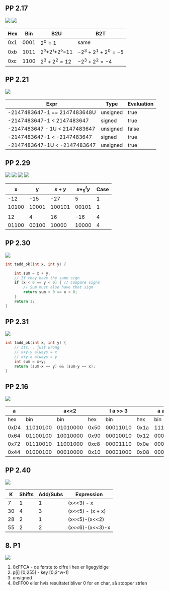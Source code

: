 ## PP 2.17
![](Pasted%20image%2020240530133528.png)
![](Pasted%20image%2020240530133541.png)

| Hex | Bin | B2U | B2T |
| ---- | ---- | ---- | ---- |
| 0x1 | 0001 | $2^0=1$ | same |
| 0xb | 1011 | 2³+2¹+2⁰=11 | $-2^3+2^1+2^0=-5$ |
| 0xc | 1100 | $2^3+2^2=12$ | $-2^3+2^2=-4$ |
## PP 2.21
![](Pasted%20image%2020240530133638.png)

| Expr | Type | Evaluation |
| ---- | ---- | ---- |
| -2147483647-1 == 2147483648U | unsigned | true |
| -2147483647-1 < 2147483647 | signed | true |
| -2147483647 - 1U < 2147483647 | unsigned | false |
| -2147483647-1 < -2147483647 | signed | true |
| -2147483647-1U < -2147483647 | unsigned | true |

## PP 2.29
![](Pasted%20image%2020240530134428.png)
![](Pasted%20image%2020240530134231.png)
![](Pasted%20image%2020240530134145.png)
![](Pasted%20image%2020240530134152.png)

| x | y | $x+y$ | $x+_{5}^{t} y$ | Case |
| ---- | ---- | ---- | ---- | ---- |
| -12 | -15 | -27 | 5 | 1 |
| 10100 | 10001 | 100101 | 00101 | 1 |
|  |  |  |  |  |
| 12 | 4 | 16 | -16 | 4 |
| 01100 | 00100 | 10000 | 10000 | 4 |

## PP 2.30
![](Pasted%20image%2020240530134203.png)
```c
int tadd_ok(int x, int y) {

	int sum = x + y;
	// If they have the same sign
	if (x < 0 == y < 0) { // Compare signs
		// Sum must also have that sign
		return sum < 0 == x < 0;
	}
	return 1;
}
```
## PP 2.31
![](Pasted%20image%2020240530134210.png)
```c
int tadd_ok(int x, int y) {
	// Its... just wrong
	// x+y-y always = x
	// x+y-x always = y
	int sum = x+y;
	return (sum-x == y) && (sum-y == x);
}
```
## PP 2.16 
![](Pasted%20image%2020240530134849.png)

| a |  | a<<2 |  | l a >> 3 |  | a a >> 3 |  |
| ---- | ---- | ---- | ---- | ---- | ---- | ---- | ---- |
| hex | bin | bin | hex | bin | hex | bin | hex |
| 0xD4 | 11010100 | 01010000 | 0x50 | 00011010 | 0x1a | 11111010 | 0xfa |
| 0x64 | 01100100 | 10010000 | 0x90 | 00010010 | 0x12 | 00010010 | 0x12 |
| 0x72 | 01110010 | 11001000 | 0xc8 | 00001110 | 0x0e | 00001110 | 0x0e |
| 0x44 | 01000100 | 00010000 | 0x10 | 00001000 | 0x08 | 00001000 | 0x08 |
## PP 2.40
![](Pasted%20image%2020240530135030.png)

| K | Shifts | Add/Subs | Expression |
| ---- | ---- | ---- | ---- |
| 7 | 1 | 1 | (x<<3) - x |
| 30 | 4 | 3 | (x<<5) - (x + x) |
| 28 | 2 | 1 | (x<<5)-(x<<2) |
| 55 | 2 | 2 | (x<<6)-(x<<3)-x |
## 8. P1
![](Pasted%20image%2020240530135252.png)
1. 0xFFCA - de første to cifre i hex er ligegyldige
2. p\[i] \[0;255] - key \[0;2^w-1]
3. unsigned
4. 0xFF00 eller hvis resultatet bliver 0 for en char, så stopper strlen
